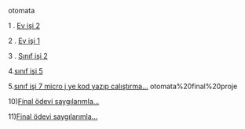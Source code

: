 otomata

1 . [Ev işi 2](https://eemmresen.github.io/otomata/Expression.html)


2 . [Ev işi 1](https://eemmresen.github.io/otomata/HW1.html)



3 . [Sınıf işi 2](https://eemmresen.github.io/otomata/cw2.html)


4.[sınıf işi 5](https://eemmresen.github.io/otomata/CW5/cw5.html)


5.[sınıf işi 7 micro j ye kod yazıp calıştırma...](https://eemmresen.github.io/otomata/CW7/microJ3.html)
otomata%20final%20proje

10)[Final ödevi saygılarımla... ](https://eemmresen.github.io/otomata/end_project_pda.html)




11)[Final ödevi saygılarımla... ](https://eemmresen.github.io/otomata/otomata%20final%20proje/otomatafinal.html)
